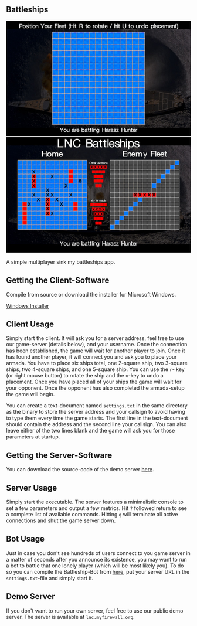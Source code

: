 ## Battleships

![Ship Placement](screenshot1.jpg)  ![Game](screenshot2.jpg)

A simple multiplayer sink my battleships app.

## Getting the Client-Software

Compile from source or download the installer for Microsoft Windows.

[Windows Installer](https://github.com/JensDerKrueger/lnc/raw/master/cpp/OpenGL/26_BattleShips/VS/Output/setup.exe)

## Client Usage

Simply start the client. It will ask you for a server address, feel free to use our game-server (details below), and your username. Once the connection has been established, the game will wait for another player to join. Once it has found another player, it will connect you and ask you to place your armada. You have to place six ships total, one 2-square ship, two 3-square ships, two 4-square ships, and one 5-square ship. You can use the `r`- key (or right mouse button) to rotate the ship and the `u`-key to undo a placement.
Once you have placed all of your ships the game will wait for your opponent. Once the opponent has also completed the armada-setup the game will begin.

You can create a text-document named `settings.txt` in the same directory as the binary to store the server address and your callsign to avoid having to type them every time the game starts. The first line in the text-document should contain the address and the second line your callsign. You can also leave either of the two lines blank and the game will ask you for those parameters at startup.

## Getting the Server-Software

You can download the source-code of the demo server [here](https://github.com/JensDerKrueger/lnc/tree/master/cpp/OpenGL/25_GenericGameServer).

## Server Usage

Simply start the executable. The server features a minimalistic console to set a few parameters and output a few metrics. Hit `?` followed return to see a complete list of available commands. Hitting `q` will terminate all active connections and shut the game server down.

## Bot Usage

Just in case you don't see hundreds of users connect to you game server in a matter of seconds after you announce its existence, you may want to run a bot to battle that one lonely player (which will be most likely you). To do so you can compile the Battleship-Bot from [here](https://github.com/JensDerKrueger/lnc/tree/master/cpp/OpenGL/27_BattleshipBot), put your server URL in the `settings.txt`-file and simply start it.

## Demo Server

If you don't want to run your own server, feel free to use our public demo server. The server is available at `lnc.myfirewall.org`.
